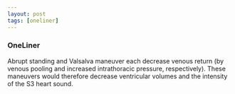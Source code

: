 ```yaml
---
layout: post
tags: [oneliner]
---
```



### OneLiner

Abrupt standing and Valsalva maneuver each decrease venous return (by venous pooling and increased intrathoracic pressure, respectively). These maneuvers would therefore decrease ventricular volumes and the intensity of the S3 heart sound.
